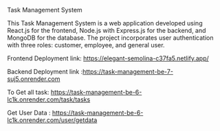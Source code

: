 Task Management System

This Task Management System is a web application developed using React.js for the frontend, Node.js with Express.js for the backend, and MongoDB for the database. The project incorporates user authentication with three roles: customer, employee, and general user.




Frontend Deployment link:  https://elegant-semolina-c37fa5.netlify.app/















Backend Deployment link :https://task-management-be-7-suj5.onrender.com






To Get all task: https://task-management-be-6-lc1k.onrender.com/task/tasks




Get User Data : https://task-management-be-6-lc1k.onrender.com/user/getdata

